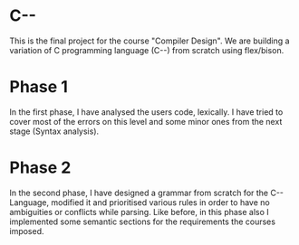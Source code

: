 # C--


This is the final project for the course "Compiler Design". We are building a variation of C programming language (C--) from scratch using flex/bison.
# Phase 1
In the first phase, I have analysed the users code, lexically. I have tried to cover most of the errors on this level and some minor ones from the next stage (Syntax analysis).
# Phase 2
In the second phase, I have designed a grammar from scratch for the C-- Language, modified it and prioritised various rules in order to have no ambiguities or conflicts while parsing. Like before, in this phase also I implemented some semantic sections for the requirements the courses imposed.
